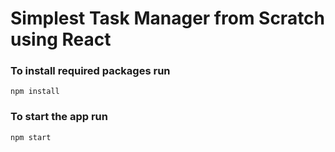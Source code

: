 # Simplest Task Manager from Scratch using React 

### To install required packages run

`npm install`

### To start the app run

`npm start`